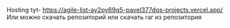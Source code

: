 Hosting tyt- https://agile-list-ay2py69q5-pavel377dqs-projects.vercel.app/
Или можно скачать репозиторий или скачать rar из репозитория
